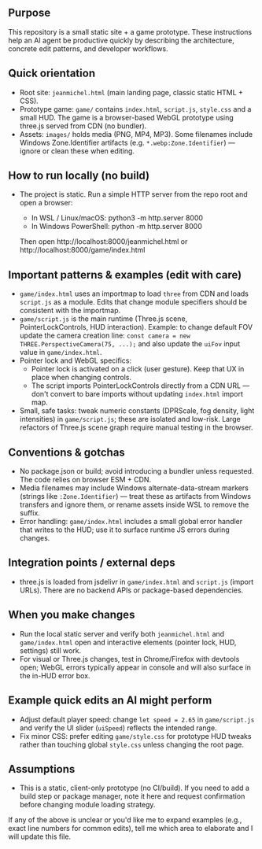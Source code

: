 ## Purpose

This repository is a small static site + a game prototype. These instructions help an AI agent be productive quickly by describing the architecture, concrete edit patterns, and developer workflows.

## Quick orientation
- Root site: `jeanmichel.html` (main landing page, classic static HTML + CSS).
- Prototype game: `game/` contains `index.html`, `script.js`, `style.css` and a small HUD. The game is a browser-based WebGL prototype using three.js served from CDN (no bundler).
- Assets: `images/` holds media (PNG, MP4, MP3). Some filenames include Windows Zone.Identifier artifacts (e.g. `*.webp:Zone.Identifier`) — ignore or clean these when editing.

## How to run locally (no build)
- The project is static. Run a simple HTTP server from the repo root and open a browser:

  - In WSL / Linux/macOS:
    python3 -m http.server 8000
  - In Windows PowerShell:
    python -m http.server 8000

  Then open http://localhost:8000/jeanmichel.html or http://localhost:8000/game/index.html

## Important patterns & examples (edit with care)
- `game/index.html` uses an importmap to load `three` from CDN and loads `script.js` as a module. Edits that change module specifiers should be consistent with the importmap.
- `game/script.js` is the main runtime (Three.js scene, PointerLockControls, HUD interaction). Example: to change default FOV update the camera creation line:
  `const camera = new THREE.PerspectiveCamera(75, ...);` and also update the `uiFov` input value in `game/index.html`.
- Pointer lock and WebGL specifics:
  - Pointer lock is activated on a click (user gesture). Keep that UX in place when changing controls.
  - The script imports PointerLockControls directly from a CDN URL — don't convert to bare imports without updating `index.html` import map.
- Small, safe tasks: tweak numeric constants (DPRScale, fog density, light intensities) in `game/script.js`; these are isolated and low-risk. Large refactors of Three.js scene graph require manual testing in the browser.

## Conventions & gotchas
- No package.json or build; avoid introducing a bundler unless requested. The code relies on browser ESM + CDN.
- Media filenames may include Windows alternate-data-stream markers (strings like `:Zone.Identifier`) — treat these as artifacts from Windows transfers and ignore them, or rename assets inside WSL to remove the suffix.
- Error handling: `game/index.html` includes a small global error handler that writes to the HUD; use it to surface runtime JS errors during changes.

## Integration points / external deps
- three.js is loaded from jsdelivr in `game/index.html` and `script.js` (import URLs). There are no backend APIs or package-based dependencies.

## When you make changes
- Run the local static server and verify both `jeanmichel.html` and `game/index.html` open and interactive elements (pointer lock, HUD, settings) still work.
- For visual or Three.js changes, test in Chrome/Firefox with devtools open; WebGL errors typically appear in console and will also surface in the in-HUD error box.

## Example quick edits an AI might perform
- Adjust default player speed: change `let speed = 2.65` in `game/script.js` and verify the UI slider (`uiSpeed`) reflects the intended range.
- Fix minor CSS: prefer editing `game/style.css` for prototype HUD tweaks rather than touching global `style.css` unless changing the root page.

## Assumptions
- This is a static, client-only prototype (no CI/build). If you need to add a build step or package manager, note it here and request confirmation before changing module loading strategy.

If any of the above is unclear or you'd like me to expand examples (e.g., exact line numbers for common edits), tell me which area to elaborate and I will update this file.
